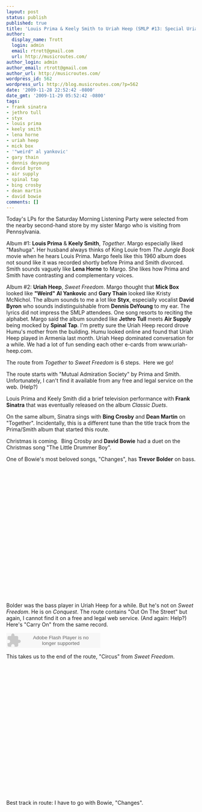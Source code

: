 ```yaml
---
layout: post
status: publish
published: true
title: 'Louis Prima & Keely Smith to Uriah Heep (SMLP #13: Special Uriah Heep Edition)'
author:
  display_name: Trott
  login: admin
  email: rtrott@gmail.com
  url: http://musicroutes.com/
author_login: admin
author_email: rtrott@gmail.com
author_url: http://musicroutes.com/
wordpress_id: 562
wordpress_url: http://blog.musicroutes.com/?p=562
date: '2009-11-28 22:52:42 -0800'
date_gmt: '2009-11-29 05:52:42 -0800'
tags:
- frank sinatra
- jethro tull
- styx
- louis prima
- keely smith
- lena horne
- uriah heep
- mick box
- '"weird" al yankovic'
- gary thain
- dennis deyoung
- david byron
- air supply
- spinal tap
- bing crosby
- dean martin
- david bowie
comments: []
---
```

<p>Today's LPs for the Saturday Morning Listening Party were selected from the nearby second-hand store by my sister Margo who is visiting from Pennsylvania.</p>
<p>Album #1: <strong>Louis Prima</strong> &amp; <strong>Keely Smith</strong>, <em>Together</em>.  Margo especially liked "Mashuga".  Her husband always thinks of King Louie from <em>The Jungle Book</em> movie when he hears Louis Prima.  Margo feels like this 1960 album does not sound like it was recorded shortly before Prima and Smith divorced.  Smith sounds vaguely like <strong>Lena Horne</strong> to Margo.  She likes how Prima and Smith have contrasting and complementary voices.</p>
<p>Album #2: <strong>Uriah Heep</strong>, <em>Sweet Freedom</em>.  Margo thought that <strong>Mick Box</strong> looked like <strong>"Weird" Al Yankovic</strong> and <strong>Gary Thain</strong> looked like Kristy McNichol.  The album sounds to me a lot like <strong>Styx</strong>, especially vocalist <strong>David Byron</strong> who sounds indistinguishable from <strong>Dennis DeYoung</strong> to my ear.  The lyrics did not impress the SMLP attendees.  One song resorts to reciting the alphabet.  Margo said the album sounded like <strong>Jethro Tull</strong> meets <strong>Air Supply</strong> being mocked by <strong>Spinal Tap</strong>.   I'm pretty sure the Uriah Heep record drove Humu's mother from the building.  Humu looked online and found that Uriah Heep played in Armenia last month.  Uriah Heep dominated conversation for a while.  We had a lot of fun sending each other e-cards from www.uriah-heep.com.</p>
<p>The route from <em>Together</em> to <em>Sweet Freedom</em></a> is 6 steps.  Here we go!</p>
<p>The route starts with "Mutual Admiration Society" by Prima and Smith.  Unfortunately, I can't find it available from any free and legal service on the web.  (Help?)</p>
<p>Louis Prima and Keely Smith did a brief television performance with <strong>Frank Sinatra</strong> that was eventually released on the album <em>Classic Duets</em>.</p>
<p>On the same album, Sinatra sings with <strong>Bing Crosby</strong> and <strong>Dean Martin</strong> on "Together". Incidentally, this is a different tune than the title track from the Prima/Smith album that started this route.</p>
<p>Christmas is coming.  Bing Crosby and <strong>David Bowie</strong> had a duet on the Christmas song "The Little Drummer Boy".</p>
<p>One of Bowie's most beloved songs, "Changes", has <strong>Trevor Bolder</strong> on bass.</p>
<p><object width="425" height="344"><param name="movie" value="http://www.youtube.com/v/pl3vxEudif8&hl=en_US&fs=1&"></param><param name="allowFullScreen" value="true"></param><param name="allowscriptaccess" value="always"></param><embed src="http://www.youtube.com/v/pl3vxEudif8&hl=en_US&fs=1&" type="application/x-shockwave-flash" allowscriptaccess="always" allowfullscreen="true" width="425" height="344"></embed></object></p>
<p>Bolder was the bass player in Uriah Heep for a while.  But he's not on <em>Sweet Freedom</em>.  He is on <em>Conquest</em>.  The route contains "Out On The Street" but again, I cannot find it on a free and legal web service.  (And again: Help?)  Here's "Carry On" from the same record.</p>
<p><object width="250" height="40"><param name="movie" value="http://listen.grooveshark.com/songWidget.swf"></param><param name="wmode" value="window"></param><param name="allowScriptAccess" value="always"></param><param name="flashvars" value="hostname=cowbell.grooveshark.com&widgetID=17169993&style=metal&p=0"></param> <embed src="http://listen.grooveshark.com/songWidget.swf" type="application/x-shockwave-flash" width="250" height="40" flashvars="hostname=cowbell.grooveshark.com&widgetID=17169993&style=metal&p=0" allowScriptAccess="always" wmode="window"></embed></object></p>
<p>This takes us to the end of the route, "Circus" from <em>Sweet Freedom</em>.</p>
<p><object width="425" height="344"><param name="movie" value="http://www.youtube.com/v/2yr716tmF4A&hl=en_US&fs=1&"></param><param name="allowFullScreen" value="true"></param><param name="allowscriptaccess" value="always"></param><embed src="http://www.youtube.com/v/2yr716tmF4A&hl=en_US&fs=1&" type="application/x-shockwave-flash" allowscriptaccess="always" allowfullscreen="true" width="425" height="344"></embed></object></p>
<p>Best track in route:  I have to go with Bowie, "Changes".</p>

